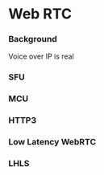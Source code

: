 # Web RTC

### Background
Voice over IP is real

### SFU

### MCU

### HTTP3

### Low Latency WebRTC

### LHLS